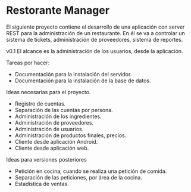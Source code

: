 # Restorante Manager

El siguiente proyecto contiene el desarrollo de una aplicación con server REST para la administración de un restaurante. En él se va a controlar un sistema de tickets, administración de proveedores, sistema de reportes.

v0.1
El alcance es la administración de los usuarios, desde la aplicación.



Tareas por hacer:
- Documentación para la instalación del servidor.
- Documentación para la instalación de la base de datos.

Ideas necesarias para el proyecto.
- Registro de cuentas.
- Separación de las cuentas por persona.
- Administración de los ingredientes.
- Administración de proveedores.
- Administración de usuarios.
- Administración de productos finales, precios.
- Cliente desde aplicación Android.
- Cliente desde aplicación web.

Ideas para versiones posteriores
- Petición en cocina, cuando se realiza una petición de comida.
- Separación de las peticiones, por área de la cocina.
- Estadistica de ventas.